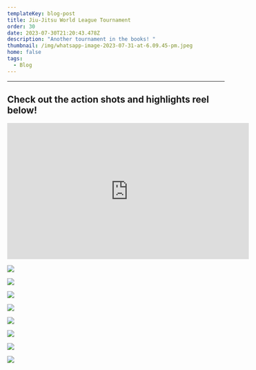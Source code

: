 ```yaml
---
templateKey: blog-post
title: Jiu-Jitsu World League Tournament
order: 30
date: 2023-07-30T21:20:43.478Z
description: "Another tournament in the books! "
thumbnail: /img/whatsapp-image-2023-07-31-at-6.09.45-pm.jpeg
home: false
tags:
  - Blog
---
```

- - -

## C﻿heck out the action shots and highlights reel below!

<iframe width="560" height="315" src="https://www.youtube.com/embed/_wRMMrxUIAU?si=WGUZQRP8KMtUfGN5" title="YouTube video player" frameborder="0" allow="accelerometer; autoplay; clipboard-write; encrypted-media; gyroscope; picture-in-picture; web-share" allowfullscreen></iframe>

![](/img/whatsapp-image-2023-07-31-at-6.09.08-pm.jpeg)

![](/img/899a6776.jpg)

![](/img/whatsapp-image-2023-07-31-at-6.29.44-pm.jpeg)

![](/img/whatsapp-image-2023-07-31-at-6.09.33-pm.jpeg)

![](/img/899a6896.jpg)

![](/img/whatsapp-image-2023-07-31-at-6.29.57-pm.jpeg)

![](/img/899a6944.jpg)

![](/img/photo-2023-07-31-14-50-13.jpg)